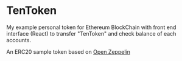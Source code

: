 # TenToken
My example personal token for Ethereum BlockChain with front end interface (React) to transfer "TenToken" and check balance of each accounts.

An ERC20 sample token based on <a href="https://github.com/OpenZeppelin/zeppelin-solidity/tree/master/contracts/token">Open Zeppelin</a>
